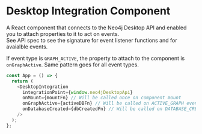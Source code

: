 # Desktop Integration Component
A React component that connects to the Neo4j Desktop API and enabled you to attach properties to it to act on events.  
See API spec to see the signature for event listener functions and for avaialble events.  

If event type is `GRAPH_ACTIVE`, the property to attach to the component is `onGraphActive`. 
Same pattern goes for all event types.

```javascript
const App = () => {
  return (
    <DesktopIntegration
      integrationPoint={window.neo4jDesktopApi}
      onMount={mountFn} // Will be called once on component mount
      onGraphActive={activeDBFn} // Will be called on ACTIVE_GRAPH events
      onDatabaseCreated={dbCreatedFn} // Will be called on DATABASE_CREATED events
    />
  );
};
```
